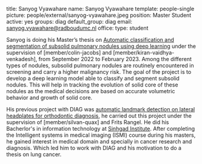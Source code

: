 title: Sanyog Vyawahare
name: Sanyog Vyawahare
template: people-single
picture: people/external/sanyog-vyawahare.jpeg
position: Master Student
active: yes
groups: diag
default_group: diag
email: sanyog.vyawahare@radboudumc.nl
office: 
type: student

Sanyog is doing his Master’s thesis on [Automatic classification and segmentation of subsolid pulmonary nodules using deep learning](https://www.ai-for-health.nl/projects/subsolid_nodule_segmentation/) under the supervision of [member/colin-jacobs] and [member/kiran-vaidhya-venkadesh], from September 2022 to February 2023.
Among the different types of nodules, subsolid pulmonary nodules are routinely encountered in screening and carry a higher malignancy risk.
The goal of the project is to develop a deep learning model able to classify and segment subsolid nodules.
This will help in tracking the evolution of solid core of these nodules as the medical decisions are based on accurate volumetric behavior and growth of solid core.

His previous project with DIAG was [automatic landmark detection on lateral headplates for orthodontic diagnosis](https://www.ai-for-health.nl/projects/facial-landmark-detection/), 
he carried out this project under the supervision of [member/silvan-quax] and Frits Rangel. He did his Bacherlor's in information technology at [Sinhgad Institute](http://cms.sinhgad.edu/sinhgad_engineering_institutes/skncoe_vadgaon/institute_details.aspx).
After completing the Intelligent systems in medical imaging (ISMI) course during his masters, he gained interest in medical domain and specially in cancer research and diagnosis. 
Which led him to work with DIAG and his motivation to do a thesis on lung cancer.  
